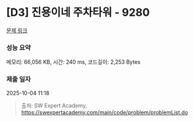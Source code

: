 # [D3] 진용이네 주차타워 - 9280 

[문제 링크](https://swexpertacademy.com/main/code/problem/problemDetail.do?contestProbId=AW9j74FacD0DFAUY) 

### 성능 요약

메모리: 66,056 KB, 시간: 240 ms, 코드길이: 2,253 Bytes

### 제출 일자

2025-10-04 11:18



> 출처: SW Expert Academy, https://swexpertacademy.com/main/code/problem/problemList.do